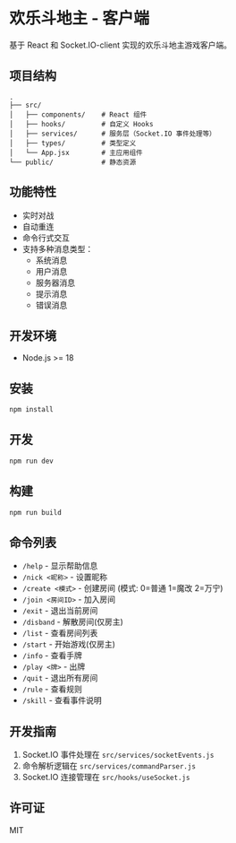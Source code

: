# 欢乐斗地主 - 客户端

基于 React 和 Socket.IO-client 实现的欢乐斗地主游戏客户端。

## 项目结构

```
.
├── src/
│   ├── components/    # React 组件
│   ├── hooks/         # 自定义 Hooks
│   ├── services/      # 服务层（Socket.IO 事件处理等）
│   ├── types/         # 类型定义
│   └── App.jsx        # 主应用组件
└── public/            # 静态资源
```

## 功能特性

- 实时对战
- 自动重连
- 命令行式交互
- 支持多种消息类型：
  - 系统消息
  - 用户消息
  - 服务器消息
  - 提示消息
  - 错误消息

## 开发环境

- Node.js >= 18

## 安装

```bash
npm install
```

## 开发

```bash
npm run dev
```

## 构建

```bash
npm run build
```

## 命令列表

- `/help` - 显示帮助信息
- `/nick <昵称>` - 设置昵称
- `/create <模式>` - 创建房间 (模式: 0=普通 1=魔改 2=万宁)
- `/join <房间ID>` - 加入房间
- `/exit` - 退出当前房间
- `/disband` - 解散房间(仅房主)
- `/list` - 查看房间列表
- `/start` - 开始游戏(仅房主)
- `/info` - 查看手牌
- `/play <牌>` - 出牌
- `/quit` - 退出所有房间
- `/rule` - 查看规则
- `/skill` - 查看事件说明

## 开发指南

1. Socket.IO 事件处理在 `src/services/socketEvents.js`
2. 命令解析逻辑在 `src/services/commandParser.js`
3. Socket.IO 连接管理在 `src/hooks/useSocket.js`

## 许可证

MIT